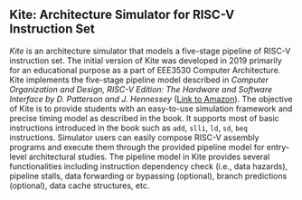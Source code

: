 ## Kite: Architecture Simulator for RISC-V Instruction Set
*Kite* is an architecture simulator that models a five-stage pipeline of RISC-V instruction set. The initial version of Kite was developed in 2019 primarily for an educational purpose as a part of EEE3530 Computer Architecture. Kite implements the five-stage pipeline model described in *Computer Organization and Design, RISC-V Edition: The Hardware and Software Interface by D. Patterson and J. Hennessey* ([Link to Amazon](https://www.amazon.com/Computer-Organization-Design-RISC-V-Architecture/dp/0128122757)). The objective of Kite is to provide students with an easy-to-use simulation framework and precise timing model as described in the book. It supports most of basic instructions introduced in the book such as `add`, `slli`, `ld`, `sd`, `beq` instructions. Simulator users can easily compose RISC-V assembly programs and execute them through the provided pipeline model for entry-level architectural studies. The pipeline model in Kite provides several functionalities including instruction dependency check (i.e., data hazards), pipeline stalls, data forwarding or bypassing (optional), branch predictions (optional), data cache structures, etc.

